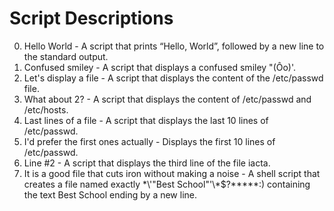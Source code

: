 # Script Descriptions

0. Hello World - A script that prints “Hello, World”, followed by a new line to the standard output.
1. Confused smiley - A script that displays a confused smiley "(Ôo)'.
2. Let's display a file - A script that displays the content of the /etc/passwd file.
3. What about 2? - A script that displays the content of /etc/passwd and /etc/hosts.
4. Last lines of a file - A script that displays the last 10 lines of /etc/passwd.
5. I'd prefer the first ones actually - Displays the first 10 lines of /etc/passwd.
6. Line #2 - A script that displays the third line of the file iacta.
7. It is a good file that cuts iron without making a noise - A shell script that creates a file named exactly \*\\'"Best School"\'\\*$\?\*\*\*\*\*:) containing the text Best School ending by a new line.